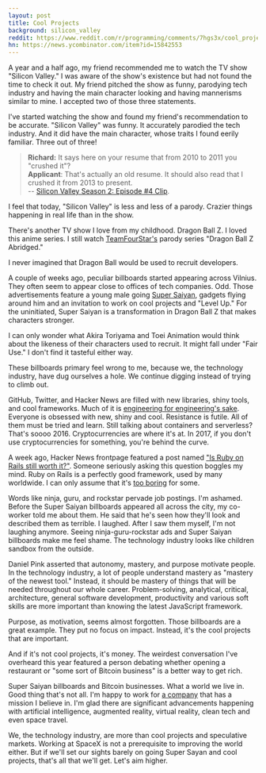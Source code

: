 ```yaml
---
layout: post
title: Cool Projects
background: silicon_valley
reddit: https://www.reddit.com/r/programming/comments/7hgs3x/cool_projects_dragonball_z_billboards_why_silicon/
hn: https://news.ycombinator.com/item?id=15842553
---
```


A year and a half ago, my friend recommended me to watch the TV show "Silicon Valley." I was aware of the show's existence but had not found the time to check it out. My friend pitched the show as funny, parodying tech industry and having the main character looking and having mannerisms similar to mine. I accepted two of those three statements.

I've started watching the show and found my friend's recommendation to be accurate. "Silicon Valley" was funny. It accurately parodied the tech industry. And it did have the main character, whose traits I found eerily familiar. Three out of three!

> **Richard:** It says here on your resume that from 2010 to 2011 you "crushed it"?<br>
> **Applicant**: That's actually an old resume. It should also read that I crushed it from 2013 to present.<br>
> -- [Silicon Valley Season 2: Episode #4 Clip](https://www.youtube.com/watch?v=E3kP2A80KIw).

I feel that today, "Silicon Valley" is less and less of a parody. Crazier things happening in real life than in the show.

There's another TV show I love from my childhood. Dragon Ball Z. I loved this anime series. I still watch [TeamFourStar's](http://teamfourstar.com) parody series "Dragon Ball Z Abridged."

I never imagined that Dragon Ball would be used to recruit developers.

A couple of weeks ago, peculiar billboards started appearing across Vilnius. They often seem to appear close to offices of tech companies. Odd. Those advertisements feature a young male going [Super Saiyan](https://www.youtube.com/watch?v=2cjbSgy3vSw), gadgets flying around him and an invitation to work on cool projects and "Level Up." For the uninitiated, Super Saiyan is a transformation in Dragon Ball Z that makes characters stronger.

I can only wonder what Akira Toriyama and Toei Animation would think about the likeness of their characters used to recruit. It might fall under "Fair Use." I don't find it tasteful either way.

These billboards primary feel wrong to me, because we, the technology industry, have dug ourselves a hole. We continue digging instead of trying to climb out.

GitHub, Twitter, and Hacker News are filled with new libraries, shiny tools, and cool frameworks. Much of it is [engineering for engineering's sake](/talk/engineerings-for-engineerings-sake). Everyone is obsessed with new, shiny and cool. Resistance is futile. All of them must be tried and learn. Still talking about containers and serverless? That's soooo 2016. Cryptocurrencies are where it's at. In 2017, if you don't use cryptocurrencies for something, you're behind the curve.

A week ago, Hacker News frontpage featured a post named ["Is Ruby on Rails still worth it?"](https://news.ycombinator.com/item?id=15776527). Someone seriously asking this question boggles my mind. Ruby on Rails is a perfectly good framework, used by many worldwide. I can only assume that it's [too boring](http://mcfunley.com/choose-boring-technology) for some.

Words like ninja, guru, and rockstar pervade job postings. I'm ashamed. Before the Super Saiyan billboards appeared all across the city, my co-worker told me about them. He said that he's seen how they'll look and described them as terrible. I laughed. After I saw them myself, I'm not laughing anymore. Seeing ninja-guru-rockstar ads and Super Saiyan billboards make me feel shame. The technology industry looks like children sandbox from the outside.

Daniel Pink asserted that autonomy, mastery, and purpose motivate people. In the technology industry, a lot of people understand mastery as "mastery of the newest tool." Instead, it should be mastery of things that will be needed throughout our whole career. Problem-solving, analytical, critical, architecture, general software development, productivity and various soft skills are more important than knowing the latest JavaScript framework.

Purpose, as motivation, seems almost forgotten. Those billboards are a great example. They put no focus on impact. Instead, it's the cool projects that are important.

And if it's not cool projects, it's money. The weirdest conversation I've overheard this year featured a person debating whether opening a restaurant or "some sort of Bitcoin business" is a better way to get rich.

Super Saiyan billboards and Bitcoin businesses. What a world we live in. Good thing that's not all. I'm happy to work for [a company](http://engineering.vinted.com) that has a mission I believe in. I'm glad there are significant advancements happening with artificial intelligence, augmented reality, virtual reality, clean tech and even space travel.

We, the technology industry, are more than cool projects and speculative markets. Working at SpaceX is not a prerequisite to improving the world either. But if we'll set our sights barely on going Super Sayan and cool projects, that's all that we'll get. Let's aim higher.
